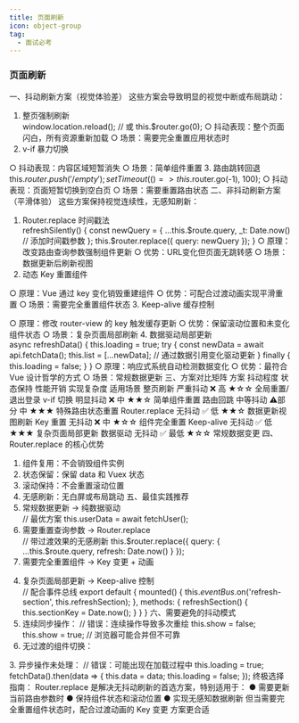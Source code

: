```yaml
---
title: 页面刷新
icon: object-group
tag:
  - 面试必考
---
```


### 页面刷新
一、抖动刷新方案（视觉体验差）
这些方案会导致明显的视觉中断或布局跳动：
1. 整页强制刷新  
window.location.reload();
// 或
this.$router.go(0);
  ○ 抖动表现：整个页面闪白，所有资源重新加载
  ○ 场景：需要完全重置应用状态时
2. v-if 暴力切换  
<template>
  <div v-if="show">
    <!-- 内容区域 -->
  </div>
</template>

<script>
export default {
  methods: {
    refresh() {
      this.show = false;
      setTimeout(() => this.show = true, 50);
    }
  }
}
</script>

  ○ 抖动表现：内容区域短暂消失
  ○ 场景：简单组件重置
3. 路由跳转回退  
this.$router.push('/empty');
setTimeout(() => this.$router.go(-1), 100);
  ○ 抖动表现：页面短暂切换到空白页
  ○ 场景：需要重置路由状态
二、非抖动刷新方案（平滑体验）
这些方案保持视觉连续性，无感知刷新：
1. Router.replace 时间戳法  
refreshSilently() {
  const newQuery = {
    ...this.$route.query,
    _t: Date.now() // 添加时间戳参数
  };
  this.$router.replace({ query: newQuery });
}
  ○ 原理：改变路由查询参数强制组件更新
  ○ 优势：URL变化但页面无跳转感
  ○ 场景：数据更新后刷新视图
2. 动态 Key 重置组件  
<template>
  <UserProfile :key="componentKey"/>
</template>

<script>
export default {
  data() {
    return { componentKey: 0 }
  },
  methods: {
    resetComponent() {
      this.componentKey += 1; // 改变key重建组件
    }
  }
}
</script>

  ○ 原理：Vue 通过 key 变化销毁重建组件
  ○ 优势：可配合过渡动画实现平滑重置
  ○ 场景：需要完全重置组件状态
3. Keep-alive 缓存控制  
<template>
  <keep-alive :include="cachedViews">
    <router-view :key="keyWithTime"/>
  </keep-alive>
</template>

<script>
export default {
  computed: {
    keyWithTime() {
      return this.$route.path + this.refreshStamp;
    }
  },
  methods: {
    refreshView() {
      this.refreshStamp = Date.now();
    }
  }
}
</script>

  ○ 原理：修改 router-view 的 key 触发缓存更新
  ○ 优势：保留滚动位置和未变化组件状态
  ○ 场景：复杂页面局部刷新
4. 数据驱动局部更新  
async refreshData() {
  this.loading = true;
  try {
    const newData = await api.fetchData();
    this.list = [...newData]; // 通过数据引用变化驱动更新
  } finally {
    this.loading = false;
  }
}
  ○ 原理：响应式系统自动检测数据变化
  ○ 优势：最符合 Vue 设计哲学的方式
  ○ 场景：常规数据更新
三、方案对比矩阵
方案	抖动程度	状态保持	性能开销	实现复杂度	适用场景
整页刷新	严重抖动	❌	高	★☆☆	全局重置/退出登录
v-if 切换	明显抖动	❌	中	★★☆	简单组件重置
路由回跳	中等抖动	⚠️部分	中	★★★	特殊路由状态重置
Router.replace	无抖动	✅	低	★★☆	数据更新视图刷新
Key 重置	无抖动	❌	中	★☆☆	组件完全重置
Keep-alive	无抖动	✅	低	★★★	复杂页面局部更新
数据驱动	无抖动	✅	最低	★☆☆	常规数据变更
四、Router.replace 的核心优势

1. 组件复用：不会销毁组件实例
2. 状态保留：保留 data 和 Vuex 状态
3. 滚动保持：不会重置滚动位置
4. 无感刷新：无白屏或布局跳动
五、最佳实践推荐
1. 常规数据更新 → 纯数据驱动  
// 最优方案
this.userData = await fetchUser();
2. 需要重置查询参数 → Router.replace  
// 带过渡效果的无感刷新
this.$router.replace({
  query: { ...this.$route.query, refresh: Date.now() }
});
3. 需要完全重置组件 → Key 变更 + 动画  
<transition name="fade">
  <DataTable :key="tableKey" />
</transition>

<script>
export default {
  methods: {
    resetTable() {
      this.tableKey = Date.now();
    }
  }
}
</script>

<style>
.fade-enter-active {
  transition: opacity 0.3s;
}
.fade-enter {
  opacity: 0;
}
</style>

4. 复杂页面局部更新 → Keep-alive 控制  
// 配合事件总线
export default {
  mounted() {
    this.$eventBus.$on('refresh-section', this.refreshSection);
  },
  methods: {
    refreshSection() {
      this.sectionKey = Date.now();
    }
  }
}
六、需要避免的抖动模式
1. 连续同步操作：
// 错误：连续操作导致多次重绘
this.show = false;
this.show = true; // 浏览器可能合并但不可靠
2. 无过渡的组件切换：
<!-- 视觉突兀 -->
<ComponentA v-if="showA" />
<ComponentB v-else />
3. 异步操作未处理：
// 错误：可能出现在加载过程中
this.loading = true;
fetchData().then(data => {
  this.data = data;
  this.loading = false;
});
终极选择指南：
Router.replace 是解决无抖动刷新的首选方案，特别适用于：  
● 需要更新当前路由参数时  
● 保持组件状态和滚动位置  
● 实现无感知数据刷新
但当需要完全重置组件状态时，配合过渡动画的 Key 变更 方案更合适